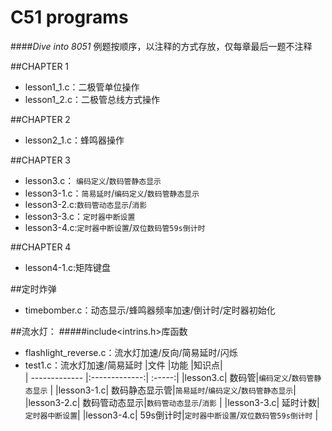 C51 programs 
============

####*Dive into 8051*
例题按顺序，以注释的方式存放，仅每章最后一题不注释

##CHAPTER 1  

- lesson1_1.c：二极管单位操作
- lesson1_2.c：二极管总线方式操作


##CHAPTER 2

- lesson2_1.c：蜂鸣器操作   

##CHAPTER 3
  
- lesson3.c： `编码定义`/`数码管静态显示` 
- lesson3-1.c：`简易延时`/`编码定义`/`数码管静态显示`   
- lesson3-2.c:`数码管动态显示`/`消影`  
- lesson3-3.c：`定时器中断设置`
- lesson3-4.c:`定时器中断设置`/`双位数码管59s倒计时`    

##CHAPTER 4
- lesson4-1.c:矩阵键盘

##定时炸弹
- timebomber.c：动态显示/蜂鸣器频率加速/倒计时/定时器初始化

##流水灯：
#####include<intrins.h>库函数
- flashlight_reverse.c：流水灯加速/反向/简易延时/闪烁
- test1.c：流水灯加速/简易延时
|文件           |功能           |知识点|  
| ------------- |:-------------:| :-----:|
|lesson3.c| 数码管|`编码定义`/`数码管静态显示` |
|lesson3-1.c| 数码静态显示管|`简易延时`/`编码定义`/`数码管静态显示`|
|lesson3-2.c| 数码管动态显示|`数码管动态显示`/`消影`  |
|lesson3-3.c| 延时计数|`定时器中断设置`|
|lesson3-4.c| 59s倒计时|`定时器中断设置`/`双位数码管59s倒计时` |